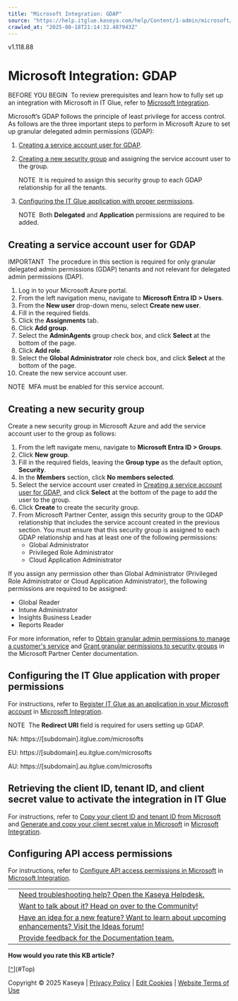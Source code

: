 ```yaml
---
title: "Microsoft Integration: GDAP"
source: "https://help.itglue.kaseya.com/help/Content/1-admin/microsoft/microsoft-gdap.html"
crawled_at: "2025-08-18T21:14:32.487943Z"
---
```


v1.118.88

# Microsoft Integration: GDAP

BEFORE YOU BEGIN  To review prerequisites and learn how to fully set up an integration with Microsoft in IT Glue, refer to [Microsoft Integration](microsoft-integration.html).

Microsoft’s GDAP follows the principle of least privilege for access control. As follows are the three important steps to perform in Microsoft Azure to set up granular delegated admin permissions (GDAP):

1. [Creating a service account user for GDAP](#Creating-a-service-account-user-for-GDAP).
2. [Creating a new security group](#Creating-a-new-security-group) and assigning the service account user to the group.

   NOTE  It is required to assign this security group to each GDAP relationship for all the tenants.
3. [Configuring the IT Glue application with proper permissions](#Configuring-the-IT-Glue-application-with-proper-permissions).

   NOTE  Both **Delegated** and **Application** permissions are required to be added.

## Creating a service account user for GDAP

IMPORTANT  The procedure in this section is required for only granular delegated admin permissions (GDAP) tenants and not relevant for delegated admin permissions (DAP).

1. Log in to your Microsoft Azure portal.
2. From the left navigation menu, navigate to **Microsoft Entra ID > Users**.
3. From the **New user** drop-down menu, select **Create new user**.
4. Fill in the required fields.
5. Click the **Assignments** tab.
6. Click **Add group**.
7. Select the **AdminAgents** group check box, and click **Select** at the bottom of the page.
8. Click **Add role**.
9. Select the **Global Administrator** role check box, and click **Select** at the bottom of the page.
10. Create the new service account user.

NOTE  MFA must be enabled for this service account.

## Creating a new security group

Create a new security group in Microsoft Azure and add the service account user to the group as follows:

1. From the left navigate menu, navigate to **Microsoft Entra ID > Groups**.
2. Click **New group**.
3. Fill in the required fields, leaving the **Group type** as the default option, **Security**.
4. In the **Members** section, click **No members selected**.
5. Select the service account user created in [Creating a service account user for GDAP](#Creating-a-service-account-user-for-GDAP), and click **Select** at the bottom of the page to add the user to the group.
6. Click **Create** to create the security group.
7. From Microsoft Partner Center, assign this security group to the GDAP relationship that includes the service account created in the previous section. You must ensure that this security group is assigned to each GDAP relationship and has at least one of the following permissions:
   * Global Administrator
   * Privileged Role Administrator
   * Cloud Application Administrator

If you assign any permission other than Global Administrator (Privileged Role Administrator or Cloud Application Administrator), the following permissions are required to be assigned:

* Global Reader
* Intune Administrator
* Insights Business Leader
* Reports Reader

For more information, refer to [Obtain granular admin permissions to manage a customer's service](https://learn.microsoft.com/partner-center/customers/gdap-obtain-admin-permissions-to-manage-customer) and [Grant granular permissions to security groups](https://learn.microsoft.com/partner-center/customers/gdap-assign-microsoft-entra-roles) in the Microsoft Partner Center documentation.

## Configuring the IT Glue application with proper permissions

For instructions, refer to [Register IT Glue as an application in your Microsoft account](microsoft-integration.html#Register-IT-Glue-as-an-application-in-your-Microsoft-account) in [Microsoft Integration](microsoft-integration.html).

NOTE  The **Redirect URI** field is required for users setting up GDAP.

NA: https://[subdomain].itglue.com/microsofts

EU: https://[subdomain].eu.itglue.com/microsofts

AU: https://[subdomain].au.itglue.com/microsofts

## Retrieving the client ID, tenant ID, and client secret value to activate the integration in IT Glue

For instructions, refer to [Copy your client ID and tenant ID from Microsoft](microsoft-integration.html#Copy-your-client-ID-and-tenant-ID-from-Microsoft) and [Generate and copy your client secret value in Microsoft](microsoft-integration.html#Generate-and-copy-your-client-secret-value-in-Microsoft) in [Microsoft Integration](microsoft-integration.html).

## Configuring API access permissions

For instructions, refer to [Configure API access permissions in Microsoft](microsoft-integration.html#Configure-API-access-permissions-in-Microsoft) in [Microsoft Integration](microsoft-integration.html).

|  |  |
| --- | --- |
|  | [Need troubleshooting help? Open the Kaseya Helpdesk.](https://helpdesk.kaseya.com/) |
|  | [Want to talk about it? Head on over to the Community!](https://community.kaseya.com/it-operations) |
|  | [Have an idea for a new feature? Want to learn about upcoming enhancements? Visit the Ideas forum!](https://community.kaseya.com/ideas/categories/ITGlue-ideas-portal) |
|  | [Provide feedback for the Documentation team.](javascript:(function()%7BSendLinkByMail()%3B%7D)()%3B) |

**How would you rate this KB article?**

[[^](#Top)](#Top)

Copyright © 2025 Kaseya | [Privacy Policy](https://www.kaseya.com/legal/kaseya-privacy-statement/) | [Edit Cookies](#) | [Website Terms of Use](https://www.kaseya.com/legal/website-terms-of-use/)
